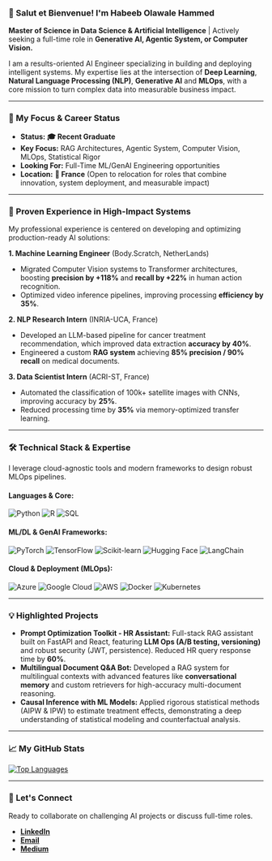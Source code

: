 ### **👋 Salut et Bienvenue! I'm Habeeb Olawale Hammed**

**Master of Science in Data Science & Artificial Intelligence** | Actively seeking a full-time role in **Generative AI, Agentic System, or Computer Vision.**

I am a results-oriented AI Engineer specializing in building and deploying intelligent systems. My expertise lies at the intersection of **Deep Learning**, **Natural Language Processing (NLP)**, **Generative AI** and **MLOps**, with a core mission to turn complex data into measurable business impact.

---

### **🎯 My Focus & Career Status**

* **Status:** **🎓 Recent Graduate**
* **Key Focus:** RAG Architectures, Agentic System, Computer Vision, MLOps, Statistical Rigor
* **Looking For:** Full-Time ML/GenAI Engineering opportunities
* **Location:** **📍 France** (Open to relocation for roles that combine innovation, system deployment, and measurable impact)

---

### **🚀 Proven Experience in High-Impact Systems**

My professional experience is centered on developing and optimizing production-ready AI solutions:

**1. Machine Learning Engineer** (Body.Scratch, NetherLands)
* Migrated Computer Vision systems to Transformer architectures, boosting **precision by +118%** and **recall by +22%** in human action recognition.
* Optimized video inference pipelines, improving processing **efficiency by 35%**.

**2. NLP Research Intern** (INRIA-UCA, France)
* Developed an LLM-based pipeline for cancer treatment recommendation, which improved data extraction **accuracy by 40%**.
* Engineered a custom **RAG system** achieving **85% precision / 90% recall** on medical documents.

**3. Data Scientist Intern** (ACRI-ST, France)
* Automated the classification of 100k+ satellite images with CNNs, improving accuracy by **25%**.
* Reduced processing time by **35%** via memory-optimized transfer learning.

---

### **🛠️ Technical Stack & Expertise**

I leverage cloud-agnostic tools and modern frameworks to design robust MLOps pipelines.

#### **Languages & Core:**
![Python](https://img.shields.io/badge/-Python-3776AB?style=for-the-badge&logo=python&logoColor=white)
![R](https://img.shields.io/badge/-R-276DC3?style=for-the-badge&logo=r&logoColor=white)
![SQL](https://img.shields.io/badge/-SQL-4479A1?style=for-the-badge&logo=postgresql&logoColor=white)

#### **ML/DL & GenAI Frameworks:**
![PyTorch](https://img.shields.io/badge/-PyTorch-EE4C2C?style=for-the-badge&logo=pytorch&logoColor=white)
![TensorFlow](https://img.shields.io/badge/-TensorFlow-FF6F00?style=for-the-badge&logo=tensorflow&logoColor=white)
![Scikit-learn](https://img.shields.io/badge/-Scikit--learn-F7931E?style=for-the-badge&logo=scikit-learn&logoColor=white)
![Hugging Face](https://img.shields.io/badge/-HuggingFace-FFD111?style=for-the-badge&logo=huggingface&logoColor=black)
![LangChain](https://img.shields.io/badge/-LangChain-1F4F24?style=for-the-badge&logo=anaconda&logoColor=white)

#### **Cloud & Deployment (MLOps):**
![Azure](https://img.shields.io/badge/-Azure-0078D4?style=for-the-badge&logo=microsoft-azure&logoColor=white)
![Google Cloud](https://img.shields.io/badge/-GoogleCloud-4285F4?style=for-the-badge&logo=google-cloud&logoColor=white)
![AWS](https://img.shields.io/badge/-AWS-232F3E?style=for-the-badge&logo=amazon-aws&logoColor=white)
![Docker](https://img.shields.io/badge/-Docker-2496ED?style=for-the-badge&logo=docker&logoColor=white)
![Kubernetes](https://img.shields.io/badge/-Kubernetes-326CE5?style=for-the-badge&logo=kubernetes&logoColor=white)

---

### **💡 Highlighted Projects**

* **Prompt Optimization Toolkit - HR Assistant:** Full-stack RAG assistant built on FastAPI and React, featuring **LLM Ops (A/B testing, versioning)** and robust security (JWT, persistence). Reduced HR query response time by **60%**.
* **Multilingual Document Q&A Bot:** Developed a RAG system for multilingual contexts with advanced features like **conversational memory** and custom retrievers for high-accuracy multi-document reasoning.
* **Causal Inference with ML Models:** Applied rigorous statistical methods (AIPW & IPW) to estimate treatment effects, demonstrating a deep understanding of statistical modeling and counterfactual analysis.

---

### **📈 My GitHub Stats**


[![Top Languages](https://github-readme-stats.vercel.app/api/top-langs/?username=Haryanfe777&layout=compact&theme=tokyonight&hide=jupyter%20notebook)](https://github.com/Haryanfe777)

---

### **📧 Let's Connect**

Ready to collaborate on challenging AI projects or discuss full-time roles.

* [**LinkedIn**](https://www.linkedin.com/in/habeeb-olawale-hammed-a5156b153)
* [**Email**](hammedhabeeb13137954@gmail.com) 
* [**Medium**](http://medium.com/@hammedhabeeb13137954)
```eof
